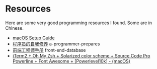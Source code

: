 # Resources

Here are some very good programming resources I found. Some are in Chinese.

- [macOS Setup Guide](https://sourabhbajaj.com/mac-setup/)
- [程序员的自我修养](https://leohxj.gitbooks.io/a-programmer-prepares/content/programmer-basic/index.html) a-programmer-prepares
- [前端工程师手册](https://leohxj.gitbooks.io/front-end-database/) front-end-database
- [iTerm2 + Oh My Zsh + Solarized color scheme + Source Code Pro Powerline + Font Awesome + [Powerlevel10k] - (macOS)](https://gist.github.com/kevin-smets/8568070)
